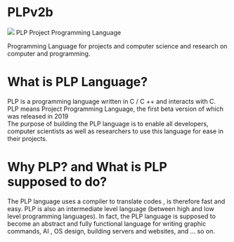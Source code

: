 # PLPv2b
<img src="https://plplanguage.ir/resource/PLP-language.png"/>
PLP Project Programming Language

Programming Language for projects and computer science and research on computer and programming.
# What is PLP Language?
PLP is a programming language written in C / C ++ and interacts with C.<br/>
PLP means Project Programming Language, the first beta version of which was released in 2019<br/>
The purpose of building the PLP language is to enable all developers, computer scientists as well as researchers to use this language for ease in their projects.
# Why PLP? and What is PLP supposed to do?
The PLP language uses a compiler to translate codes , is therefore fast and easy. PLP is also an intermediate level language (between high and low level programming languages).
In fact, the PLP language is supposed to become an abstract and fully functional language for writing graphic commands, AI , OS design, building servers and websites, and ... so on.
